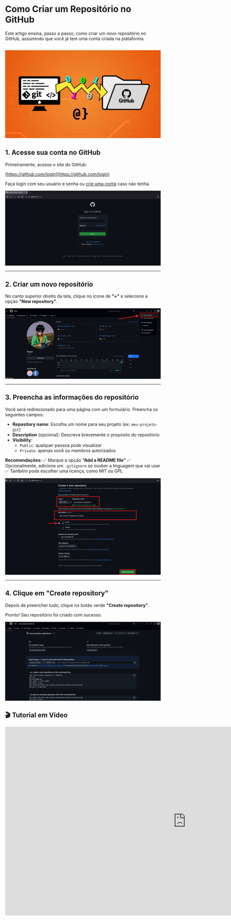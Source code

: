 # Como Criar um Repositório no GitHub

Este artigo ensina, passo a passo, como criar um novo repositório no GitHub, assumindo que você já tem uma conta criada na plataforma.

![Capa](./Imagens/cover.jpg)
---

## 1. Acesse sua conta no GitHub

Primeiramente, acesse o site do GitHub:

[https://github.com/login](https://github.com/login)

Faça login com seu usuário e senha ou [crie uma conta](https://github.com/signup?source=login) caso não tenha.

![Página inicial](./Imagens/new-repo1.png)

---

## 2. Criar um novo repositório

No canto superior direito da tela, clique no ícone de **"+"** e selecione a opção **"New repository"**.

![Página inicial](./Imagens/new-repo.png)

---

## 3. Preencha as informações do repositório

Você será redirecionado para uma página com um formulário. Preencha os seguintes campos:

- **Repository name**: Escolha um nome para seu projeto (ex: `meu-projeto-git`)
- **Description** (opcional): Descreva brevemente o propósito do repositório
- **Visibility**:
    - `Public`: qualquer pessoa pode visualizar
    - `Private`: apenas você ou membros autorizados

**Recomendações:**
✅ Marque a opção **“Add a README file”**
✅ Opcionalmente, adicione um `.gitignore` se souber a linguagem que vai usar
✅ Também pode escolher uma licença, como MIT ou GPL

![Exemplo de preenchimento padrão](./Imagens/new-repo2.png)

---

## 4. Clique em "Create repository"

Depois de preencher tudo, clique no botão verde **"Create repository"**.

Pronto! Seu repositório foi criado com sucesso.

![Repositório criado](./Imagens/new-repo3.png)

## 🎬 Tutorial em Vídeo

<iframe width="1170" height="610" 
        src="https://www.youtube.com/embed/VSYMJKHdKOs" 
        frameborder="0" 
        allow="accelerometer; autoplay; clipboard-write; encrypted-media; gyroscope; picture-in-picture" 
        allowfullscreen>
</iframe>
